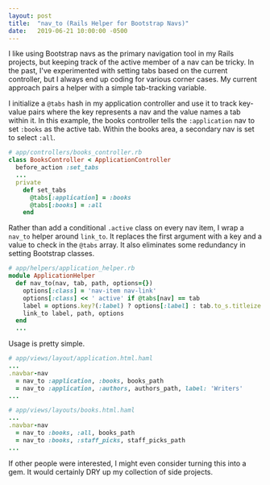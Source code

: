 ```yaml
---
layout: post
title:  "nav_to (Rails Helper for Bootstrap Navs)"
date:   2019-06-21 10:00:00 -0500
---
```


I like using Bootstrap navs as the primary navigation tool in my Rails projects, but keeping track of the active member of a nav can be tricky. In the past, I've experimented with setting tabs based on the current controller, but I always end up coding for various corner cases. My current approach pairs a helper with a simple tab-tracking variable.

I initialize a `@tabs` hash in my application controller and use it to track key-value pairs where the key represents a nav and the value names a tab within it. In this example, the books controller tells the `:application` nav to set `:books` as the active tab. Within the books area, a secondary nav is set to select `:all`.

```ruby
# app/controllers/books_controller.rb
class BooksController < ApplicationController
  before_action :set_tabs
  ...
  private
    def set_tabs
      @tabs[:application] = :books
      @tabs[:books] = :all
    end
```

Rather than add a conditional `.active` class on every nav item, I wrap a `nav_to` helper around `link_to`. It replaces the first argument with a key and a value to check in the `@tabs` array. It also eliminates some redundancy in setting Bootstrap classes.

```ruby
# app/helpers/application_helper.rb
module ApplicationHelper
  def nav_to(nav, tab, path, options={})
    options[:class] = 'nav-item nav-link'
    options[:class] << ' active' if @tabs[nav] == tab
    label = options.key?(:label) ? options[:label] : tab.to_s.titleize
    link_to label, path, options
  end
  ...
```

Usage is pretty simple.
```ruby
# app/views/layout/application.html.haml
...
.navbar-nav
  = nav_to :application, :books, books_path
  = nav_to :application, :authors, authors_path, label: 'Writers'
...
```

```ruby
# app/views/layouts/books.html.haml
...
.navbar-nav
  = nav_to :books, :all, books_path
  = nav_to :books, :staff_picks, staff_picks_path
...
```

If other people were interested, I might even consider turning this into a gem. It would certainly DRY up my collection of side projects.
